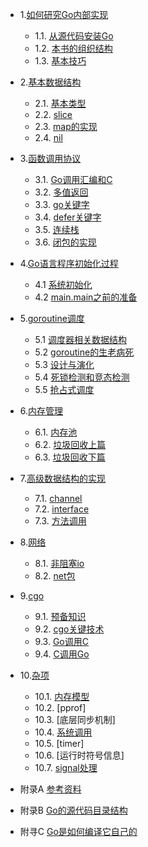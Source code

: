 * 1.[如何研究Go内部实现](01.0.md)
   - 1.1. [从源代码安装Go](01.1.md)
   - 1.2. [本书的组织结构](01.2.md)
   - 1.3. [基本技巧](01.3.md)
* 2.[基本数据结构](02.0.md)
   - 2.1. [基本类型](02.1.md)
   - 2.2. [slice](02.2.md)
   - 2.3. [map的实现](02.3.md)
   - 2.4. [nil](02.4.md)
* 3.[函数调用协议](03.0.md)
   - 3.1. [Go调用汇编和C](03.1.md)
   - 3.2. [多值返回](03.2.md)
   - 3.3. [go关键字](03.3.md)
   - 3.4. [defer关键字](03.4.md)
   - 3.5. [连续栈](03.5.md)
   - 3.6. [闭包的实现](03.6.md)
* 4.[Go语言程序初始化过程](04.0.md)
   - 4.1 [系统初始化](04.1.md)
   - 4.2 [main.main之前的准备](04.2.md)
* 5.[goroutine调度](05.0.md)
   - 5.1 [调度器相关数据结构](05.1.md)
   - 5.2 [goroutine的生老病死](05.2.md)
   - 5.3 [设计与演化](05.3.md)
   - 5.4 [死锁检测和竞态检测](05.4.md)
   - 5.5 [抢占式调度](05.5.md)
* 6.[内存管理](06.0.md)
   - 6.1. [内存池](06.1.md)
   - 6.2. [垃圾回收上篇](06.2.md)
   - 6.3. [垃圾回收下篇](06.3.md)
* 7.[高级数据结构的实现](07.0.md)
   - 7.1. [channel](07.1.md)
   - 7.2. [interface](07.2.md)
   - 7.3. [方法调用](07.3.md)
* 8.[网络](08.0.md)
   - 8.1. [非阻塞io](08.1.md)
   - 8.2. [net包](08.2.md)
* 9.[cgo](09.0.md)
   - 9.1. [预备知识](09.1.md)
   - 9.2. [cgo关键技术](09.2.md)
   - 9.3. [Go调用C](09.3.md)
   - 9.4. [C调用Go](09.4.md)
* 10.[杂项](10.0.md)
   - 10.1. [内存模型](10.1.md)
   - 10.2. [pprof]
   - 10.3. [底层同步机制]
   - 10.4. [系统调用](10.4.md)
   - 10.5. [timer]
   - 10.6. [运行时符号信息]
   - 10.7. [signal处理](10.7.md)

* 附录A [参考资料](ref.md)
* 附录B [Go的源代码目录结构](ref2.md)
* 附寻C [Go是如何编译它自己的](ref3.md)
